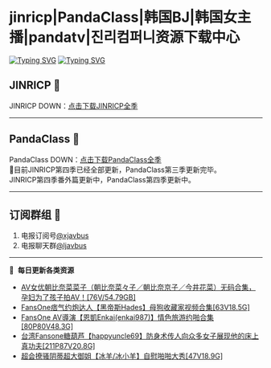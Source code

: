 # jinricp|PandaClass|韩国BJ|韩国女主播|pandatv|진리컴퍼니资源下载中心   
[![Typing SVG](https://readme-typing-svg.herokuapp.com?font=Fira+Code&pause=1000&center=true&vCenter=true&random=true&width=435&lines=所有链接都需要翻墙访问)](https://jinri-cp.neocities.org/free.html)
[![Typing SVG](https://readme-typing-svg.herokuapp.com?font=Fira+Code&pause=1000&center=true&vCenter=true&random=true&width=435&lines=点击进入福利资源下载中心)](https://pandaclass.neocities.org/)
## JINRICP 👋   
JINRICP DOWN：[点击下载JINRICP全季](https://mypikpak.com/s/VODz7HXQoqcX0UrvaXfDtFoPo1)
****
## PandaClass 💯   
PandaClass DOWN：[点击下载PandaClass全季](https://mypikpak.com/s/VOKOTZkoEnkyvCnELVSquM97o1)   
💞目前JINRICP第四季已经全部更新，PandaClass第三季更新完毕。   
JINRICP第四季番外篇更新中，PandaClass第四季更新中。
****
## 订阅群组 🔞
1. 电报订阅号[@xjavbus](https://t.me/xjavbus)
2. 电报聊天群[@ljavbus](https://t.me/ljavbus)
**** 
📕 &nbsp;**每日更新各类资源**
<!-- BLOG-POST-LIST:START -->
- [AV女优朝比奈菜菜子（朝比奈菜々子／朝比奈京子／今井花菜）无码合集，孕妇为了孩子拍AV！[76V/54.79GB]](https://fuli.rulel.com/394.html)
- [FansOne痞气约炮达人【黑帝斯Hades】母狗收藏家视频合集[63V18.5G]](https://fuli.rulel.com/393.html)
- [FansOne AV導演【恩凱Enkai&lpar;enkai987&rpar;】情色旅游约啪合集[80P80V48.3G]](https://fuli.rulel.com/392.html)
- [台湾Fansone糖葫芦【happyuncle69】防身术传人向众多女子展现他的床上真功夫[211P87V20.8G]](https://fuli.rulel.com/391.html)
- [超会撩骚阴蒂超大御姐【冰羊/冰小羊】自慰啪啪大秀[47V18.9G]](https://fuli.rulel.com/390.html)
<!-- BLOG-POST-LIST:END -->
